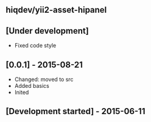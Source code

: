 hiqdev/yii2-asset-hipanel
-------------------------

## [Under development]

- Fixed code style

## [0.0.1] - 2015-08-21

- Changed: moved to src
- Added basics
- Inited

## [Development started] - 2015-06-11
